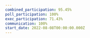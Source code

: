 ```yaml
---
combined_participation: 95.45%
poll_participation: 100%
exec_participation: 71.43%
communication: 100%
start_date: 2022-08-08T00:00:00.000Z
---
```

